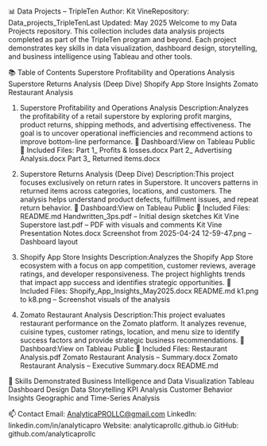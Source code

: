 📊 Data Projects – TripleTen
Author: Kit VineRepository: Data_projects_TripleTenLast Updated: May 2025
Welcome to my Data Projects repository. This collection includes data analysis projects completed as part of the TripleTen program and beyond. Each project demonstrates key skills in data visualization, dashboard design, storytelling, and business intelligence using Tableau and other tools.

📚 Table of Contents
Superstore Profitability and Operations Analysis
Superstore Returns Analysis (Deep Dive)
Shopify App Store Insights
Zomato Restaurant Analysis

1. Superstore Profitability and Operations Analysis
Description:Analyzes the profitability of a retail superstore by exploring profit margins, product returns, shipping methods, and advertising effectiveness. The goal is to uncover operational inefficiencies and recommend actions to improve bottom-line performance.
🔗 Dashboard:View on Tableau Public
📁 Included Files:
Part 1_ Profits & losses.docx
Part 2_ Advertising Analysis.docx
Part 3_ Returned items.docx

2. Superstore Returns Analysis (Deep Dive)
Description:This project focuses exclusively on return rates in Superstore. It uncovers patterns in returned items across categories, locations, and customers. The analysis helps understand product defects, fulfillment issues, and repeat return behavior.
🔗 Dashboard:View on Tableau Public
📁 Included Files:
README.md
Handwritten_3ps.pdf – Initial design sketches
Kit Vine Superstore last.pdf – PDF with visuals and comments
Kit Vine Presentation Notes.docx
Screenshot from 2025-04-24 12-59-47.png – Dashboard layout

3. Shopify App Store Insights
Description:Analyzes the Shopify App Store ecosystem with a focus on app competition, customer reviews, average ratings, and developer responsiveness. The project highlights trends that impact app success and identifies strategic opportunities.
📁 Included Files:
Shopify_App_Insights_May2025.docx
README.md
k1.png to k8.png – Screenshot visuals of the analysis

4. Zomato Restaurant Analysis
Description:This project evaluates restaurant performance on the Zomato platform. It analyzes revenue, cuisine types, customer ratings, location, and menu size to identify success factors and provide strategic business recommendations.
🔗 Dashboard:View on Tableau Public
📁 Included Files:
Restaurant Analysis.pdf
Zomato Restaurant Analysis – Summary.docx
Zomato Restaurant Analysis – Executive Summary.docx
README.md

🚀 Skills Demonstrated
Business Intelligence and Data Visualization
Tableau Dashboard Design
Data Storytelling
KPI Analysis
Customer Behavior Insights
Geographic and Time-Series Analysis

📫 Contact
Email: AnalyticaPROLLC@gmail.com
LinkedIn: linkedin.com/in/analyticapro
Website: analyticaprollc.github.io
GitHub: github.com/analyticaprollc
